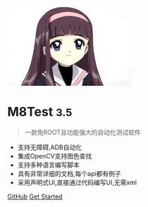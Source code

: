 <!-- _coverpage.md -->

![logo](logo.jpg)

# M8Test <small>3.5</small>

> 一款免ROOT且功能强大的自动化测试软件

- 支持无障碍,ADB自动化
- 集成OpenCV支持图色查找
- 支持多种语言编写脚本
- 具有非常详细的文档,每个api都有例子
- 采用声明式UI,直接通过代码编写UI,无需xml

[GitHub](https://github.com/docsifyjs/docsify/)
[Get Started](README.md)